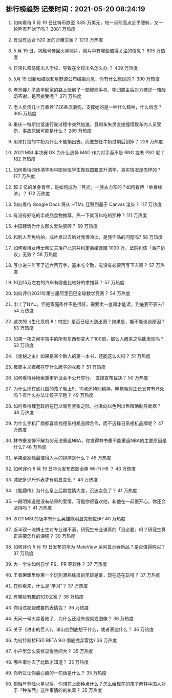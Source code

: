 
## 排行榜趋势 记录时间：2021-05-20 08:24:19
  
  1. 如何看待 5 月 19 日比特币跌至 3.85 万美元，较一月前高点近乎腰斩，又一轮熊市开始了吗？ 2081 万热度
    
  2. 有没有适合 520 发的沙雕文案？ 1213 万热度
    
  3. 5 月 19 日，祝融号传回火星照片，照片中有哪些值得关注的信息？ 805 万热度
    
  4. 日常扎双马尾出入学校，导致在全校出名怎么办 ？ 409 万热度
    
  5. 5月 19 日新垣结衣和星野源公布结婚消息，你有什么想说的？ 390 万热度
    
  6. 老爸接儿子放学回家的路上捡到了一部智能手机，物归原主后对方赠送一箱酸奶答谢，是否接受呢？ 371 万热度
    
  7. 老人负债几十万收养1726条流浪狗，支撑她的是一种什么精神，什么信念？ 305 万热度
    
  8. 重庆一特斯拉低速行驶过程中突然加速，且刹车失灵直接撞墙致车内人员受伤，事故原因可能是什么？ 289 万热度
    
  9. 用来打投的牛奶为什么不能捐出去，而要放任牛奶过期后倒掉？ 228 万热度
    
  10. 2021 MSI 半决赛 DK 为什么选择 MAD 作为对手而不是 RNG 或者 PSG 呢？ 182 万热度
    
  11. 如何看待网传清华附中国际班学生靠双国籍直升清华，真实情况是怎样的？ 177 万热度
    
  12. 超 2 亿的单身青年，是如何成为「月光」一族主力军的？如何看待「单身经济」？ 172 万热度
    
  13. 如何看待 Google Docs 将从 HTML 迁移到基于 Canvas 渲染？ 117 万热度
    
  14. 有没有好吃的半成品食物推荐，热一下就可以吃的那种？ 111 万热度
    
  15. 中国建筑为什么那么爱贴瓷砖？ 59 万热度
    
  16. 和别人互免约拍，成片发过去后对我很冷淡，是我作品的问题吗? 58 万热度
    
  17. 如何看待女博士帮丈夫落户北京并约定离婚就赔 1000 万，法院判该「落户协议」无效？ 58 万热度
    
  18. 写小说三年写了近六百万字，基本吃全勤，有没有必要再写下去啊？ 57 万热度
    
  19. 10到15万左右的汽车有哪些比较好的求推荐？ 57 万热度
    
  20. 如何评价2021年第三届阿里巴巴全球数学竞赛？ 54 万热度
    
  21. 申上了NYU，但是家庭条件不是很好，需要卖一套房才能读，到底要不要去? 54 万热度
    
  22. 这次的《生化危机 8：村庄》是否已经火到出圈？如果是，能不能谈谈原因？ 53 万热度
    
  23. 如果一夜之间宇宙中的所有东西都变大了100倍，那么人醒来之后能发现吗？ 53 万热度
    
  24. 《诡秘之主》如果是某个新人的第一本书，还能这么火吗？ 51 万热度
    
  25. 极简主义者都在穿什么牌子的衣服？ 51 万热度
    
  26. 如何看待孙杨案重审听证会不公开举行， 直接宣布裁决？ 50 万热度
    
  27. 为什么现在幼儿园的孩子晚上9、10点还特别精神，睡觉晚对生长发育有坏处吗？有什么办法让孩子早睡？ 49 万热度
    
  28. 如何看待拜登政府在巴以局势紧张之际，批准向以色列出售精确制导武器？ 48 万热度
    
  29. 为什么手机厂商都喜欢找德系相机品牌合作，而不选择日系相机品牌呢？ 47 万热度
    
  30. 林书豪发博不解为何无法重返NBA，你觉得林书豪不能重返NBA的主要原因是什么? 46 万热度
    
  31. 苹果全家桶最值得入手的排序是什么？ 45 万热度
    
  32. 如何评价 5 月 19 日华为发布首款全屋 Wi-Fi H6 ？ 43 万热度
    
  33. 减肥多少斤外表才有明显变化？ 43 万热度
    
  34. 《甄嬛传》为什么皇上后期性情大变，沉迷女色了？ 41 万热度
    
  35. 一段明知道是没有结果的爱情，可是你很喜欢他，和他在一起很开心，你还会坚持吗？ 41 万热度
    
  36. 2021 MSI 的版本有什么英雄能明显克制佐伊? 40 万热度
    
  37. 近半双一流博士生对专业课不满，研究生专业课真的「没必要」吗？研究生真正需要怎样的课程？ 39 万热度
    
  38. 如何评价 5 月 19 日发布的华为 MateView 系列显示器新品？是否值得购买？ 37 万热度
    
  39. 大一学生如何自学 PS、PR 等软件？ 37 万热度
    
  40. 王者荣耀里你第一个玩到满熟练度的英雄是谁，现在还在玩吗？ 37 万热度
    
  41. 在你看来，什么是“学习”？ 37 万热度
    
  42. 有哪些有趣的520文案？ 36 万热度
    
  43. 你用过哪些成套的表情包？ 36 万热度
    
  44. 天问一号火星着陆了，为什么还没有视频或图像？ 36 万热度
    
  45. 关于《进击的巨人》，谏山创到底想干什么，或者表达什么？ 36 万热度
    
  46. 为何特斯拉FSD BETA 9.0 彻底抛弃雷达? 36 万热度
    
  47. 小户型怎么装修显得空间大？ 35 万热度
    
  48. 哪些事你去了北欧才知道？ 35 万热度
    
  49. 你听过让你最心酸的一句话是什么？ 35 万热度
    
  50. 祝融号登陆火星以后，你想在上面种点什么？怎么给现在的孩子解释中国人对于「种东西」这件事情的的执着？ 35 万热度
    